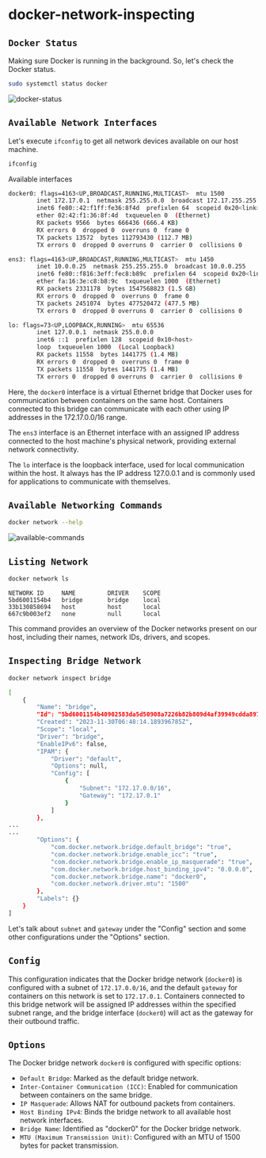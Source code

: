# docker-network-inspecting

## `Docker Status`

Making sure Docker is running in the background. So, let's check the Docker status.

```bash
sudo systemctl status docker
```

![docker-status](https://lab-bucket.s3.brilliant.com.bd/labthumbnail/1fe9dc4c-5ff9-4c98-812e-fa8d4fcf27e0.png)


## `Available Network Interfaces`

Let's execute `ifconfig` to get all network devices available on our host machine.

```bash
ifconfig
```
Available interfaces
```bash
docker0: flags=4163<UP,BROADCAST,RUNNING,MULTICAST>  mtu 1500
        inet 172.17.0.1  netmask 255.255.0.0  broadcast 172.17.255.255
        inet6 fe80::42:f1ff:fe36:8f4d  prefixlen 64  scopeid 0x20<link>
        ether 02:42:f1:36:8f:4d  txqueuelen 0  (Ethernet)
        RX packets 9566  bytes 666436 (666.4 KB)
        RX errors 0  dropped 0  overruns 0  frame 0
        TX packets 13572  bytes 112793430 (112.7 MB)
        TX errors 0  dropped 0 overruns 0  carrier 0  collisions 0

ens3: flags=4163<UP,BROADCAST,RUNNING,MULTICAST>  mtu 1450
        inet 10.0.0.25  netmask 255.255.255.0  broadcast 10.0.0.255
        inet6 fe80::f816:3eff:fec8:b89c  prefixlen 64  scopeid 0x20<link>
        ether fa:16:3e:c8:b8:9c  txqueuelen 1000  (Ethernet)
        RX packets 2331178  bytes 1547568823 (1.5 GB)
        RX errors 0  dropped 0  overruns 0  frame 0
        TX packets 2451074  bytes 477520472 (477.5 MB)
        TX errors 0  dropped 0 overruns 0  carrier 0  collisions 0

lo: flags=73<UP,LOOPBACK,RUNNING>  mtu 65536
        inet 127.0.0.1  netmask 255.0.0.0
        inet6 ::1  prefixlen 128  scopeid 0x10<host>
        loop  txqueuelen 1000  (Local Loopback)
        RX packets 11558  bytes 1441775 (1.4 MB)
        RX errors 0  dropped 0  overruns 0  frame 0
        TX packets 11558  bytes 1441775 (1.4 MB)
        TX errors 0  dropped 0 overruns 0  carrier 0  collisions 0
```

Here, the `docker0` interface is a virtual Ethernet bridge that Docker uses for communication between containers on the same host. Containers connected to this bridge can communicate with each other using IP addresses in the 172.17.0.0/16 range.

The `ens3` interface is an Ethernet interface with an assigned IP address connected to the host machine's physical network, providing external network connectivity.

The `lo` interface is the loopback interface, used for local communication within the host. It always has the IP address 127.0.0.1 and is commonly used for applications to communicate with themselves.

## `Available Networking Commands`

```bash
docker network --help
```

![available-commands](https://lab-bucket.s3.brilliant.com.bd/labthumbnail/ba99f1bc-1b10-4e82-a800-441076cb559e.png)

## `Listing Network`
```bash
docker network ls
```
```
NETWORK ID     NAME         DRIVER    SCOPE
5bd6001154b4   bridge       bridge    local
33b130858694   host         host      local
667c9b003ef2   none         null      local
```

This command provides an overview of the Docker networks present on our host, including their names, network IDs, drivers, and scopes.

## `Inspecting Bridge Network`

```bash
docker network inspect bridge
```

```bash
[
    {
        "Name": "bridge",
        "Id": "5bd6001154b40902583da5d50908a7226b82b809d4af39949cdda897bc1a3170",
        "Created": "2023-11-30T06:48:14.189396785Z",
        "Scope": "local",
        "Driver": "bridge",
        "EnableIPv6": false,
        "IPAM": {
            "Driver": "default",
            "Options": null,
            "Config": [
                {
                    "Subnet": "172.17.0.0/16",
                    "Gateway": "172.17.0.1"
                }
            ]
        },
...
...
        "Options": {
            "com.docker.network.bridge.default_bridge": "true",
            "com.docker.network.bridge.enable_icc": "true",
            "com.docker.network.bridge.enable_ip_masquerade": "true",
            "com.docker.network.bridge.host_binding_ipv4": "0.0.0.0",
            "com.docker.network.bridge.name": "docker0",
            "com.docker.network.driver.mtu": "1500"
        },
        "Labels": {}
    }
]
```


Let's talk about `subnet` and `gateway` under the "Config" section and some other configurations under the "Options" section.

## `Config`
This configuration indicates that the Docker bridge network (`docker0`) is configured with a subnet of `172.17.0.0/16`, and the default `gateway` for containers on this network is set to `172.17.0.1`. Containers connected to this bridge network will be assigned IP addresses within the specified subnet range, and the bridge interface (`docker0`) will act as the gateway for their outbound traffic.

## `Options`
The Docker bridge network `docker0` is configured with specific options:
- `Default Bridge`: Marked as the default bridge network.
- `Inter-Container Communication (ICC)`: Enabled for communication between containers on the same bridge.
- `IP Masquerade`: Allows NAT for outbound packets from containers.
- `Host Binding IPv4`: Binds the bridge network to all available host network interfaces.
- `Bridge Name`: Identified as "docker0" for the Docker bridge network.
- `MTU (Maximum Transmission Unit)`: Configured with an MTU of 1500 bytes for packet transmission.
